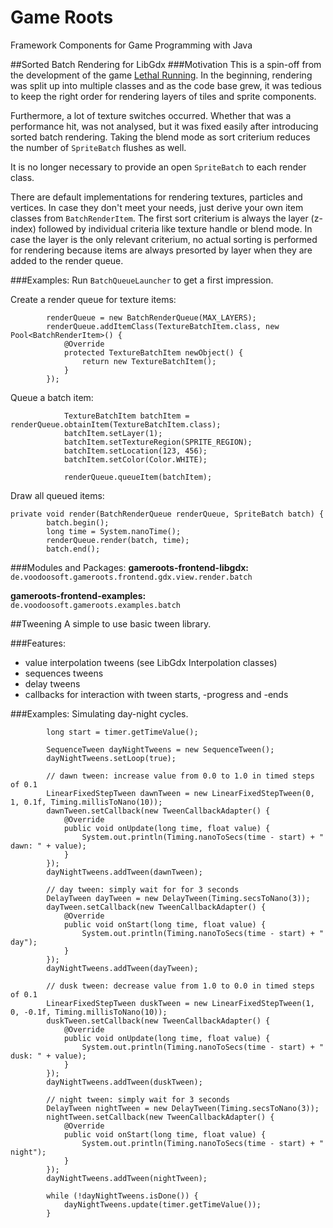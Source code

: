 # Game Roots
Framework Components for Game Programming with Java

##Sorted Batch Rendering for LibGdx
###Motivation
This is a spin-off from the development of the game [Lethal Running](http://www.lethalrunning.com).
In the beginning, rendering was split up into multiple classes and as the code base grew,
it was tedious to keep the right order for rendering layers of tiles and sprite components.

Furthermore, a lot of texture switches occurred. Whether that was a performance hit,
was not analysed, but it was fixed easily after introducing sorted batch rendering.
Taking the blend mode as sort criterium reduces the number of `SpriteBatch` flushes as well.

It is no longer necessary to provide an open `SpriteBatch` to each render class.

There are default implementations for rendering textures, particles and vertices. In case they don't meet your needs, just derive your own item classes from `BatchRenderItem`.
The first sort criterium is always the layer (z-index) followed by individual criteria like texture handle or blend mode.
In case the layer is the only relevant criterium, no actual sorting is performed for rendering because items are always presorted by layer when they are added to the render queue.

###Examples:
Run `BatchQueueLauncher` to get a first impression.

Create a render queue for texture items:
```
		renderQueue = new BatchRenderQueue(MAX_LAYERS);
		renderQueue.addItemClass(TextureBatchItem.class, new Pool<BatchRenderItem>() {
			@Override
			protected TextureBatchItem newObject() {
				return new TextureBatchItem();
			}
		});
```
Queue a batch item:
```
			TextureBatchItem batchItem = renderQueue.obtainItem(TextureBatchItem.class);
			batchItem.setLayer(1);
			batchItem.setTextureRegion(SPRITE_REGION);
			batchItem.setLocation(123, 456);
			batchItem.setColor(Color.WHITE);

			renderQueue.queueItem(batchItem);
```
Draw all queued items:
```
private void render(BatchRenderQueue renderQueue, SpriteBatch batch) {
		batch.begin();
		long time = System.nanoTime();
		renderQueue.render(batch, time);
		batch.end();
```

###Modules and Packages:
**gameroots-frontend-libgdx:**  
`de.voodoosoft.gameroots.frontend.gdx.view.render.batch`

**gameroots-frontend-examples:**  
`de.voodoosoft.gameroots.examples.batch`

##Tweening
A simple to use basic tween library.

###Features:
- value interpolation tweens (see LibGdx Interpolation classes)
- sequences tweens
- delay tweens
- callbacks for interaction with tween starts, -progress and -ends

###Examples:
Simulating day-night cycles.
```
		long start = timer.getTimeValue();

		SequenceTween dayNightTweens = new SequenceTween();
		dayNightTweens.setLoop(true);

		// dawn tween: increase value from 0.0 to 1.0 in timed steps of 0.1
		LinearFixedStepTween dawnTween = new LinearFixedStepTween(0, 1, 0.1f, Timing.millisToNano(10));
		dawnTween.setCallback(new TweenCallbackAdapter() {
			@Override
			public void onUpdate(long time, float value) {
				System.out.println(Timing.nanoToSecs(time - start) + " dawn: " + value);
			}
		});
		dayNightTweens.addTween(dawnTween);

		// day tween: simply wait for for 3 seconds
		DelayTween dayTween = new DelayTween(Timing.secsToNano(3));
		dayTween.setCallback(new TweenCallbackAdapter() {
			@Override
			public void onStart(long time, float value) {
				System.out.println(Timing.nanoToSecs(time - start) + " day");
			}
		});
		dayNightTweens.addTween(dayTween);

		// dusk tween: decrease value from 1.0 to 0.0 in timed steps of 0.1
		LinearFixedStepTween duskTween = new LinearFixedStepTween(1, 0, -0.1f, Timing.millisToNano(10));
		duskTween.setCallback(new TweenCallbackAdapter() {
			@Override
			public void onUpdate(long time, float value) {
				System.out.println(Timing.nanoToSecs(time - start) + " dusk: " + value);
			}
		});
		dayNightTweens.addTween(duskTween);

		// night tween: simply wait for 3 seconds
		DelayTween nightTween = new DelayTween(Timing.secsToNano(3));
		nightTween.setCallback(new TweenCallbackAdapter() {
			@Override
			public void onStart(long time, float value) {
				System.out.println(Timing.nanoToSecs(time - start) + " night");
			}
		});
		dayNightTweens.addTween(nightTween);

		while (!dayNightTweens.isDone()) {
			dayNightTweens.update(timer.getTimeValue());
		}
```